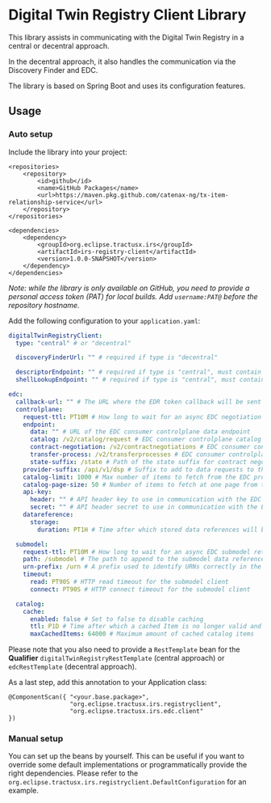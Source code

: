 # Digital Twin Registry Client Library

This library assists in communicating with the Digital Twin Registry in a central or decentral approach.

In the decentral approach, it also handles the communication via the Discovery Finder and EDC.

The library is based on Spring Boot and uses its configuration features.

## Usage

### Auto setup

Include the library into your project:

```
<repositories>
    <repository>
        <id>github</id>
        <name>GitHub Packages</name>
        <url>https://maven.pkg.github.com/catenax-ng/tx-item-relationship-service</url>
    </repository>
</repositories>

<dependencies>
    <dependency>
        <groupId>org.eclipse.tractusx.irs</groupId>
        <artifactId>irs-registry-client</artifactId>
        <version>1.0.0-SNAPSHOT</version>
    </dependency>
</dependencies>
```
*Note: while the library is only available on GitHub, you need to provide a personal access token (PAT) for local builds. Add `username:PAT@` before the repository hostname.* 

Add the following configuration to your `application.yaml`:

```yaml
digitalTwinRegistryClient:
  type: "central" # or "decentral"

  discoveryFinderUrl: "" # required if type is "decentral"

  descriptorEndpoint: "" # required if type is "central", must contain the placeholder {aasIdentifier}
  shellLookupEndpoint: "" # required if type is "central", must contain the placeholder {assetIds}

edc:
  callback-url: "" # The URL where the EDR token callback will be sent to.
  controlplane:
    request-ttl: PT10M # How long to wait for an async EDC negotiation request to finish, ISO 8601 Duration
    endpoint:
      data: "" # URL of the EDC consumer controlplane data endpoint
      catalog: /v2/catalog/request # EDC consumer controlplane catalog path
      contract-negotiation: /v2/contractnegotiations # EDC consumer controlplane contract negotiation path
      transfer-process: /v2/transferprocesses # EDC consumer controlplane transfer process path
      state-suffix: /state # Path of the state suffix for contract negotiation and transfer process
    provider-suffix: /api/v1/dsp # Suffix to add to data requests to the EDC provider controlplane
    catalog-limit: 1000 # Max number of items to fetch from the EDC provider catalog
    catalog-page-size: 50 # Number of items to fetch at one page from the EDC provider catalog when using pagination
    api-key:
      header: "" # API header key to use in communication with the EDC consumer controlplane
      secret: "" # API header secret to use in communication with the EDC consumer controlplane
    datareference:
      storage:
        duration: PT1H # Time after which stored data references will be cleaned up, ISO 8601 Duration

  submodel:
    request-ttl: PT10M # How long to wait for an async EDC submodel retrieval to finish, ISO 8601 Duration
    path: /submodel # The path to append to the submodel data reference endpoint
    urn-prefix: /urn # A prefix used to identify URNs correctly in the submodel endpoint address
    timeout:
      read: PT90S # HTTP read timeout for the submodel client
      connect: PT90S # HTTP connect timeout for the submodel client

  catalog:
    cache:
      enabled: false # Set to false to disable caching
      ttl: P1D # Time after which a cached Item is no longer valid and the real catalog is called instead
      maxCachedItems: 64000 # Maximum amount of cached catalog items

```

Please note that you also need to provide a `RestTemplate` bean for the **Qualifier** `digitalTwinRegistryRestTemplate` (central approach) or `edcRestTemplate` (decentral approach).

As a last step, add this annotation to your Application class:

```
@ComponentScan({ "<your.base.package>",
                 "org.eclipse.tractusx.irs.registryclient",
                 "org.eclipse.tractusx.irs.edc.client"
})
```

### Manual setup

You can set up the beans by yourself. This can be useful if you want to override some default implementations or
programmatically provide the right dependencies. Please refer to
the `org.eclipse.tractusx.irs.registryclient.DefaultConfiguration` for an example.